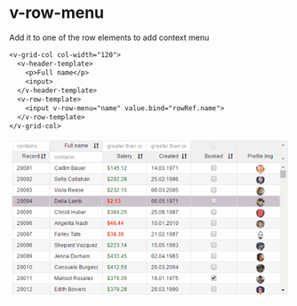 # v-row-menu
Add it to one of the row elements to add context menu

```
<v-grid-col col-width="120">
  <v-header-template>
    <p>Full name</p>
    <input>
  </v-header-template>
  <v-row-template>
    <input v-row-menu="name" value.bind="rowRef.name">
  </v-row-template>
</v-grid-col>
```

![menu row](Animation-menu-row.gif)